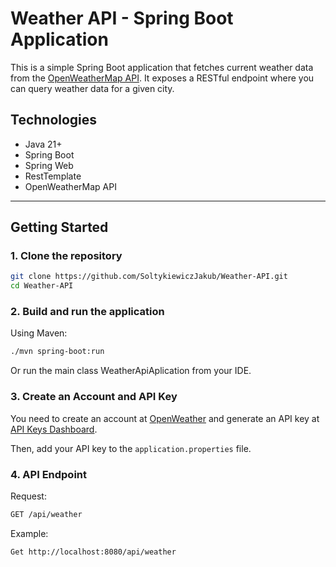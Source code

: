 #  Weather API - Spring Boot Application

This is a simple Spring Boot application that fetches current weather data from the [OpenWeatherMap API](https://openweathermap.org/api). It exposes a RESTful endpoint where you can query weather data for a given city.

##  Technologies

- Java 21+
- Spring Boot
- Spring Web
- RestTemplate
- OpenWeatherMap API

---

## Getting Started

### 1. Clone the repository

```bash
git clone https://github.com/SoltykiewiczJakub/Weather-API.git
cd Weather-API

```
### 2. Build and run the application
Using Maven:
```bash
./mvn spring-boot:run
```
Or run the main class WeatherApiAplication from your IDE.

### 3. Create an Account and API Key
You need to create an account at [OpenWeather](https://openweathermap.org/) and generate an API key at [API Keys Dashboard](https://home.openweathermap.org/api_keys).

Then, add your API key to the `application.properties` file.

### 4. API Endpoint
Request:
```bash
GET /api/weather
```
Example:
```bash
Get http://localhost:8080/api/weather
```

